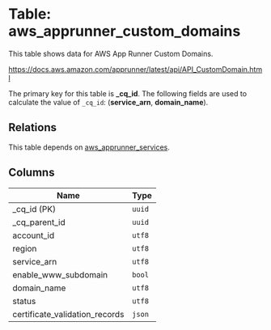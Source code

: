 # Table: aws_apprunner_custom_domains

This table shows data for AWS App Runner Custom Domains.

https://docs.aws.amazon.com/apprunner/latest/api/API_CustomDomain.html

The primary key for this table is **_cq_id**.
The following fields are used to calculate the value of `_cq_id`: (**service_arn**, **domain_name**).
## Relations

This table depends on [aws_apprunner_services](aws_apprunner_services.md).

## Columns

| Name          | Type          |
| ------------- | ------------- |
|_cq_id (PK)|`uuid`|
|_cq_parent_id|`uuid`|
|account_id|`utf8`|
|region|`utf8`|
|service_arn|`utf8`|
|enable_www_subdomain|`bool`|
|domain_name|`utf8`|
|status|`utf8`|
|certificate_validation_records|`json`|